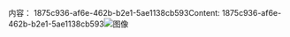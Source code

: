 <span data-ttu-id="97c63-101">内容： 1875c936-af6e-462b-b2e1-5ae1138cb593</span><span class="sxs-lookup"><span data-stu-id="97c63-101">Content: 1875c936-af6e-462b-b2e1-5ae1138cb593</span></span>![图像](b8320d88-76bf-4b97-87ee-09dd3b41d0b0.png)
